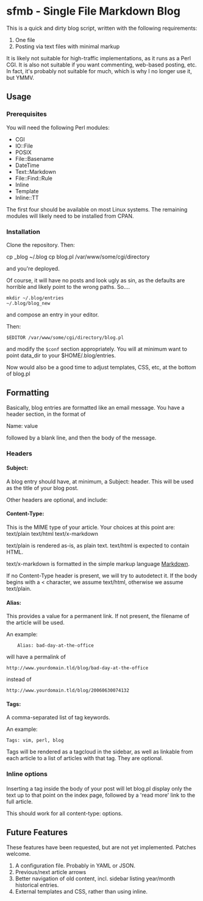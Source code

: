 # sfmb - Single File Markdown Blog

This is a quick and dirty blog script, written with the following requirements:

   1. One file
   1. Posting via text files with minimal markup

It is likely not suitable for high-traffic implementations, as it runs as a
Perl CGI.  It is also not suitable if you want commenting, web-based posting,
etc.  In fact, it's probably not suitable for much, which is why I no longer
use it, but YMMV.

## Usage

### Prerequisites

You will need the following Perl modules:

  * CGI
  * IO::File
  * POSIX
  * File::Basename
  * DateTime
  * Text::Markdown
  * File::Find::Rule
  * Inline
  * Template
  * Inline::TT

The first four should be available on most Linux systems.  The remaining
modules will likely need to be installed from CPAN.

### Installation

Clone the repository.  Then:

  cp _blog ~/.blog
  cp blog.pl /var/www/some/cgi/directory

and you're deployed.

Of course, it will have no posts and look ugly as sin, as the defaults are
horrible and likely point to the wrong paths.  So....

    mkdir ~/.blog/entries
    ~/.blog/blog_new

and compose an entry in your editor.

Then:

    $EDITOR /var/www/some/cgi/directory/blog.pl

and modify the `$conf` section appropriately.  You will at minimum want to
point data_dir to your $HOME/.blog/entries.

Now would also be a good time to adjust templates, CSS, etc, at the bottom of
blog.pl


## Formatting

Basically, blog entries are formatted like an email message. You have
a header section, in the format of

Name: value

followed by a blank line, and then the body of the message.

### Headers

#### Subject:

A blog entry should have, at minimum, a Subject: header.  This will be
used as the title of your blog post.

Other headers are optional, and include:

#### Content-Type:

This is the MIME type of your article.  Your choices at this point are:
	text/plain
	text/html
	text/x-markdown

text/plain is rendered as-is, as plain text.
text/html is expected to contain HTML.

text/x-markdown is formatted in the simple markup language
[Markdown](http://daringfireball.net/projects/markdown/).

If no Content-Type header is present, we will try to autodetect it.  If
the body begins with a < character, we assume text/html, otherwise we
assume text/plain.

#### Alias:

This provides a value for a permanent link.  If not present, the filename of
the article will be used.

An example:

        Alias: bad-day-at-the-office

will have a permalink of

	http://www.yourdomain.tld/blog/bad-day-at-the-office

instead of

	http://www.yourdomain.tld/blog/20060630074132

#### Tags:

A comma-separated list of tag keywords. 

An example:

	Tags: vim, perl, blog

Tags will be rendered as a tagcloud in the sidebar, as well as linkable from
each article to a list of articles with that tag.  They are optional.

### Inline options

#### <read more>

Inserting a <read more> tag inside the body of your post will let blog.pl
display only the text up to that point on the index page, followed by a 'read
more' link to the full article.

This should work for all content-type: options.


## Future Features

These features have been requested, but are not yet implemented.  Patches welcome.

   1. A configuration file.  Probably in YAML or JSON.
   1. Previous/next article arrows
   1. Better navigation of old content, incl. sidebar listing year/month historical entries.
   1. External templates and CSS, rather than using inline.

